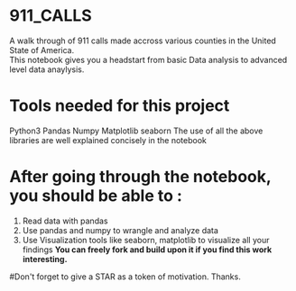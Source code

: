 # 911_CALLS
A walk through of 911 calls made accross various counties in the United State of America.  
This notebook gives you a headstart from basic Data analysis to advanced level data anaylysis.
# Tools needed for this project
Python3
Pandas
Numpy
Matplotlib
seaborn
The use of all the above libraries are well explained concisely in the notebook
# After going through the notebook, you should be able to :
1. Read data with pandas
2. Use pandas and numpy to wrangle and analyze data
3. Use Visualization tools like seaborn, matplotlib to visualize all your findings
**You can freely fork and build upon it if you find this work interesting.**          


#Don't forget to give a STAR as a token of motivation. Thanks.
